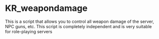 # KR_weapondamage
This is a script that allows you to control all weapon damage of the server, NPC guns, etc. This script is completely independent and is very suitable for role-playing servers
